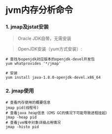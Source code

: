 # jvm内存分析命令
### 1. jmap及jstat安装
> Oracle JDK自带，无需安装

> OpenJDK安装（yum方式安装）:

	# 查找与openjdk对应版本的openjdk-devel开发包
	yum whatprovides '*/jmap'

	# 安装
	yum install java-1.8.0-openjdk-devel.x86_64

### 2. jmap使用
	# 查看内存使用的概要信息
	jmap pid(线程号)
	# 查看java heap信息（CMS GC的情况下可能导致进程挂起）
	jmap -heap pid
	# 查看jvm堆中对象详细占用情况
	jmap -histo pid